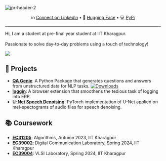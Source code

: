 
![jpr-header-2](https://github.com/1rsh/1rsh/assets/93649948/7ea8137a-3b4c-4d09-b10c-4cdb98a650ec)

<div align="center" >
  <p align="center">
    in <a href="https://www.linkedin.com/in/irsh">Connect on LinkedIn</a> • 
    🤗 <a href="https://huggingface.co/irsh">Hugging Face</a> • 
    💻 <a href="https://pypi.org/user/1rsh/">PyPi</a>
  </p>
</div>
<hr>

Hi, I am a student at pre-final year student at IIT Kharagpur.
<br><br>
Passionate to solve day-to-day problems using a touch of technology!

<img src="https://komarev.com/ghpvc/?username=1rsh&style=flat-square"/>

## 💼 Projects

* [**QA Genie**](https://github.com/1rsh/qa-genie): A Python Package that generates questions and answers from unstructured data for NLP tasks.     [![Downloads](https://static.pepy.tech/badge/qa_genie?logo=download&logoColor=white)](https://www.pepy.tech/projects/qa_genie)
* [**loggin**](https://github.com/1rsh/loggin): A browser extension that smoothens the tedious task of logging into ERP.
* [**U-Net Speech Denoising**](https://github.com/1rsh/unet-speech-denoising): PyTorch implementation of U-Net applied on mel-spectograms of audio files for speech denoising.

## 📚 Coursework

* [**EC31205**](https://github.com/1rsh/EC31205): Algorithms, Autumn 2023, IIT Kharagpur
* [**EC39002**](https://github.com/1rsh/EC39002): Digital Communication Laboratory, Spring 2024, IIT Kharagpur
* [**EC39004**](https://github.com/1rsh/EC39004): VLSI Laboratory, Spring 2024, IIT Kharagpur

